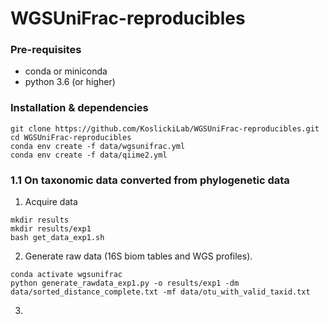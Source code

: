 # WGSUniFrac-reproducibles
### Pre-requisites

* conda or miniconda
* python 3.6 (or higher)

### Installation & dependencies

```
git clone https://github.com/KoslickiLab/WGSUniFrac-reproducibles.git
cd WGSUniFrac-reproducibles
conda env create -f data/wgsunifrac.yml
conda env create -f data/qiime2.yml
```

### 1.1 On taxonomic data converted from phylogenetic data

1. Acquire data 

```
mkdir results
mkdir results/exp1
bash get_data_exp1.sh
```

2. Generate raw data (16S biom tables and WGS profiles).

```
conda activate wgsunifrac
python generate_rawdata_exp1.py -o results/exp1 -dm data/sorted_distance_complete.txt -mf data/otu_with_valid_taxid.txt
```

3. 


